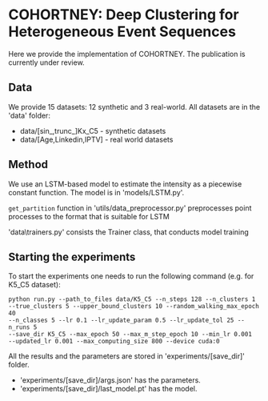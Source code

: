 # COHORTNEY: Deep Clustering for Heterogeneous Event Sequences
Here we provide the implementation of COHORTNEY.
The publication is currently under review.

## Data
We provide 15 datasets: 12 synthetic and 3 real-world. All datasets are
in the 'data' folder:
- data/[sin_,trunc_]Kx_C5 - synthetic datasets
- data/[Age,Linkedin,IPTV] - real world datasets

##  Method
We use an LSTM-based model to estimate the intensity as
a piecewise constant function. The model is in 'models/LSTM.py'.

```get_partition``` function in 'utils/data_preprocessor.py' preprocesses
point processes to the format that is suitable for LSTM

'data\trainers.py' consists the Trainer class, that conducts model training

## Starting the experiments
To start the experiments one needs to run the following command (e.g. for K5_C5
dataset):

```
python run.py --path_to_files data/K5_C5 --n_steps 128 --n_clusters 1
--true_clusters 5 --upper_bound_clusters 10 --random_walking_max_epoch 40
--n_classes 5 --lr 0.1 --lr_update_param 0.5 --lr_update_tol 25 --n_runs 5
--save_dir K5_C5 --max_epoch 50 --max_m_step_epoch 10 --min_lr 0.001
--updated_lr 0.001 --max_computing_size 800 --device cuda:0
```

All the results and the parameters are stored in 'experiments/[save_dir]' folder.
- 'experiments/[save_dir]/args.json' has the parameters.
- 'experiments/[save_dir]/last_model.pt' has the model.
